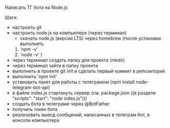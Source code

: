 Написать ТГ бота на Node.js

Шаги:

- настроить git
- настроить node.js на компьютере (через терминал)
  - скачать node.js (версии LTS) через homebrew (после установки выполнить
  1. 'npm -v'
  2. 'node -v'
     )
- через терминал создать папку для проекта (mkdir)
- через терминал зайти в папку проекта
- выполнить в проекте git init и сделать первый коммит в репозиторий
- выполнить 'npm init'
- установить пакет для работы с телеграмом (npm install node-telegram-bot-api)
- в файле index.js стартануть сервер (см. package.json ((в разделе "scripts": "start": "node index.js")))
- создать бота в телеграме через @BotFather
- получить токен бота
- реализовать вывод сообщений, написанных в телеграм бот, в консоли компьютера
